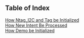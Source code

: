 <!DOCTYPE html>
<html>

<head>
  <meta charset="utf-8">
  <meta name="viewport" content="width=device-width, initial-scale=1.0">
  <title>index</title>
  <link rel="stylesheet" href="https://stackedit.io/style.css" />
  <style type="text/css">
	blockquote {
	    color: #02151d8a;
	    padding-left: 1.5em;
	    border-left: 5px solid #0000001a;
	}
  </style>
</head>

<body class="stackedit">
  <div class="stackedit__html"><h2 id="table-of-index">Table of Index</h2>
<p><a href="howI2C_TAG_beInitialized.md">How Ntag_I2C and Tag be Initialized </a><br>
<a href="howNewIntentBeProcessed.md">How New Intent Be Processed </a><br>
<a href="howDemoBeStarted.md">How Demo be Initialized </a></p>
</div>
</body>

</html>
